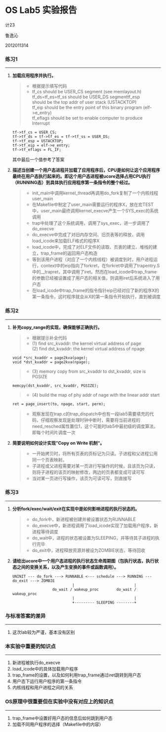 # OS Lab5 实验报告

计23

鲁逸沁

2012011314

### 练习1
---
1.	<b>加载应用程序并执行。</b>

	> * 根据提示填写代码
	> * tf_cs should be USER_CS segment (see memlayout.h)<br/>
	tf_ds=tf_es=tf_ss should be USER_DS segmenttf_esp<br/>
	should be the top addr of user stack (USTACKTOP)<br/>
	tf_eip should be the entry point of this binary program (elf->e_entry)<br/>
	tf_eflags should be set to enable computer to produce Interrupt<br/>
	```
	tf->tf_cs = USER_CS;
    tf->tf_ds = tf->tf_es = tf->tf_ss = USER_DS;
    tf->tf_esp = USTACKTOP;
    tf->tf_eip = elf->e_entry;
    tf->tf_eflags = FL_IF;
	```
	其中最后一个值参考了答案

2.	<b>描述当创建一个用户态进程并加载了应用程序后，CPU是如何让这个应用程序最终在用户态执行起来的。即这个用户态进程被ucore选择占用CPU执行（RUNNING态）到具体执行应用程序第一条指令的整个经过。</b>
	
	> * init_main中调用kernel_thread再调用do_fork复制了一个内核线程user_main
	> * 在Makefile中制定了user_main需要运行的程序X，放在宏TEST中，user_main最终调用kernel_execve产生一个SYS_exec的系统调用
	> * trap中处理了这个系统调用，调用了sys_exec，进一步调用了do_execve
	> * do_execve中完成了对旧内存空间、旧页表等的释放，调用load_icode来加载ELF格式的程序X
	> * load_icode中，完成了对ELF文件的读取、页表的建立、堆栈的建立，trap_frame的返回用户态构造
	> * 等到该用户进程（对应了一个内核线程）被调度到时，用户进程运行，context中的eip指向了forkret，在forkret中调用了trapentry.S中的__trapret，其中调用了iret。然而在load_icode中trap_frame的参数已经被设置成了用户态的相关值，则调用iret后系统进入了用户态
	> * 在load_icode中trap_frame的指令指针eip已经对应了新的程序X的第一条指令，这时程序就会从X的第一条指令开始执行，直到被调度

### 练习2
---
1.	<b>补充copy_range的实现，确保能够正确执行。</b>

	> * 根据提示补全代码
	> * (1) find src_kvaddr: the kernel virtual address of page<br/>
	(2) find dst_kvaddr: the kernel virtual address of npage
	```
	void *src_kvaddr = page2kva(page);
	void *dst_kvaddr = page2kva(npage);
	```
	> * (3) memory copy from src_kvaddr to dst_kvaddr, size is PGSIZE
	```
	memcpy(dst_kvaddr, src_kvaddr, PGSIZE);
	```
	> * (4) build the map of phy addr of  nage with the linear addr start
	```
	ret = page_insert(to, npage, start, perm);
	```
	> * 观察发现在trap.c的trap_dispatch中也有一段lab5需要填充的代码，仔细观察发现是处理时钟中断时，需要将当前进程的need_resched属性置位1，这个可能时lab5中最初级的调度算法，即每个时间片调度一次

2.	<b>简要说明如何设计实现”Copy on Write 机制“。</b>

	> * 一开始拷贝时，将所有页表的页标记为只读。子进程和父进程公用同一个页表映射。
	> * 子进程或父进程需要对某一页进行写操作的时候，且该页为只读，则将子进程的该页的映射修改，两边的页表都变成可读可写
	> * 当对某一页进行写操作，该页为可读可写，则直接写

### 练习3
---
1.	<b>分析fork/exec/wait/exit在实现中是如何影响进程的执行状态的。</b>
	
	> * do_fork中，新进程被创建并被设置状态为RUNNABLE
	> * do_execve中，新进程调用了load_icode实现了加载用户程序，新进程等待调度
	> * do_wait中，进程的状态被设置为SLEEPING，并等待其子进程的执行完毕
	> * do_exit中，进程释放资源并被设为ZOMBIE状态，等待回收
	
2.	<b>请给出ucore中一个用户态进程的执行状态生命周期图（包执行状态，执行状态之间的变换关系，以及产生变换的事件或函数调用）。</b>

	```
	UNINIT --- do_fork ---> RUNNABLE <--- schedule ---> RUNNING --- do_exit ---> ZOMBIE
	                           |                           |
	                  do_wait / wakeup_proc        do_wait / wakeup_proc
	                           |                           |
	                           +--------- SLEEPING --------+
	```

### 与标准答案的差异
---
1.	这次lab较为严谨，基本没有区别

### 本实验中重要的知识点
---
1.	新进程被执行do_execve
2.	load_icode中的具体加载用户程序
3.	trap_frame的设置，以及如何利用trap_frame通过iret跳转到用户态
4.	用户态下运行用户程序的第一条指令
5.	内核线程和用户进程之间的关系

### OS原理中很重要但在实验中没有对应上的知识点
---
1.	trap_frame中设置好用户态的信息后如何跳到用户态
2.	加载不同用户程序的选择（Makefile中的内容）
